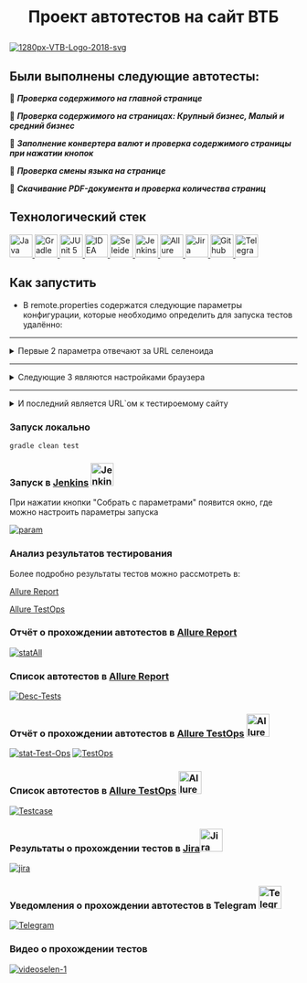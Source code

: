  # <p align= "center"> Проект автотестов на сайт ВТБ </p>
<a href="https://ibb.co/hFt7QPN"><img src="https://i.ibb.co/60fn93S/1280px-VTB-Logo-2018-svg.png" alt="1280px-VTB-Logo-2018-svg" border="0"></a>

## Были выполнены следующие автотесты:

🌸 ___Проверка содержимого на главной странице___

🌸 ___Проверка содержимого на страницах: Крупный бизнес, Малый и средний бизнес___

🌸 ___Заполнение конвертера валют и проверка содержимого страницы при нажатии кнопок___

🌸 ___Проверка смены языка на странице___ 

🌸 ___Скачивание PDF-документа и проверка количества страниц___

## Технологический стек

<a href="https://github.com/angry-qa/vkc-demo">
  <img src="https://starchenkov.pro/qa-guru/img/skills/Java.svg" width="40" height="40"  alt="Java"/>
  <img src="https://starchenkov.pro/qa-guru/img/skills/Gradle.svg" width="40" height="40"  alt="Gradle"/>
  <img src="https://starchenkov.pro/qa-guru/img/skills/JUnit5.svg" width="40" height="40"  alt="JUnit 5"/>
  <img src="https://starchenkov.pro/qa-guru/img/skills/Intelij_IDEA.svg" width="40" height="40"  alt="IDEA"/>
  <img src="https://starchenkov.pro/qa-guru/img/skills/Selenide.svg" width="40" height="40"  alt="Seleide"/>
  <img src="https://starchenkov.pro/qa-guru/img/skills/Jenkins.svg" width="40" height="40"  alt="Jenkins"/>
  <img src="https://starchenkov.pro/qa-guru/img/skills/Allure_EE.svg" width="40" height="40"  alt="Allure TestOps"/>
  <img src="https://starchenkov.pro/qa-guru/img/skills/Jira.svg" width="40" height="40"  alt="Jira"/>
  <img src="https://starchenkov.pro/qa-guru/img/skills/Github.svg" width="40" height="40"  alt="Github"/>
  <img src="https://starchenkov.pro/qa-guru/img/skills/Telegram.svg" width="40" height="40"  alt="Telegram"/>
</a>

## Как запустить

* В remote.properties содержатся следующие параметры конфигурации, которые необходимо определить для запуска тестов удалённо:
------- 
<details>
<summary>Первые 2 параметра отвечают за URL селеноида</summary>
   
- remoteBrowser= https://user1:1234@selenoid.autotests.cloud/wd/hub/
   
- videoStorage= https://selenoid.autotests.cloud/video/
</details>

-------

<details>
<summary>Следующие 3 являются настройками браузера</summary>
   
- browserSize ( по умолчанию 1280x1024)
   
- browserVersion = (по умолчанию 96.0)
   
- browserName = ( по умолчанию Chrome)
</details>

-------

<details>
<summary>И последний является URL`ом к тестироемому сайту  </summary>
   
- browserSize ( по умолчанию 1280x1024)
   
- browserVersion = (по умолчанию 96.0)
   
- browserName = ( по умолчанию Chrome)
</details>

### Запуск локально

```
gradle clean test
```
###  Запуск в [Jenkins](https://jenkins.autotests.cloud/job/009-AnnaBlin-Itog/) <img src="https://starchenkov.pro/qa-guru/img/skills/Jenkins.svg" width="40" height="40"  alt="Jenkins"/>

При нажатии кнопки "Собрать с параметрами" появится окно, где можно настроить параметры запуска

<a href="https://ibb.co/FW88CsW"><img src="https://i.ibb.co/YWffwDW/param.png" alt="param" border="0"></a>

### Анализ результатов тестирования

Более подробно результаты тестов можно рассмотреть в:

[Allure Report](#Отчёт-о-прохождении-автотестов-в-Allure-Report)

[Allure TestOps](#Отчёт-о-прохождении-автотестов-в-Allure-TestOps)

### Отчёт о прохождении автотестов в [Allure Report](https://jenkins.autotests.cloud/job/009-AnnaBlin-Itog/7/allure/)

<a href="https://ibb.co/ZccyDcG"><img src="https://i.ibb.co/1RRHWR7/StatAll.png" alt="statAll" border="0"></a>

### Список автотестов в [Allure Report](https://jenkins.autotests.cloud/job/009-AnnaBlin-Itog/7/allure/#suites/17f25cd99236779462cd74c955f7c813/276515797d3f6030/)

<a href="https://ibb.co/5RhKSpY"><img src="https://i.ibb.co/qrYJcq0/Desc-Tests.png" alt="Desc-Tests" border="0"></a>

### Отчёт о прохождении автотестов в [Allure TestOps](https://allure.autotests.cloud/launch/9847) <img src="https://starchenkov.pro/qa-guru/img/skills/Allure_EE.svg" width="40" height="40"  alt="Allure TestOps"/>

<a href="https://ibb.co/QPhJJpS"><img src="https://i.ibb.co/X76WWj0/stat-Test-Ops.png" alt="stat-Test-Ops" border="0"></a>
<a href="https://ibb.co/qD1FhbG"><img src="https://i.ibb.co/VLBpbXy/TestOps.png" alt="TestOps" border="0"></a>

### Список автотестов в [Allure TestOps](https://allure.autotests.cloud/launch/9847/tree?treeId=1792&from=WyIzMjIzIl0%3D) <img src="https://starchenkov.pro/qa-guru/img/skills/Allure_EE.svg" width="40" height="40"  alt="Allure TestOps"/>
<a href="https://ibb.co/dDnpKqr"><img src="https://i.ibb.co/M7q1N4s/Testcase.png" alt="Testcase" border="0"></a>

### Результаты о прохождении тестов в [Jira](https://jira.autotests.cloud/browse/HOMEWORK-331)<img src="https://starchenkov.pro/qa-guru/img/skills/Jira.svg" width="40" height="40"  alt="Jira"/>

<a href="https://ibb.co/c1w9W7g"><img src="https://i.ibb.co/t4z60Wm/jira.png" alt="jira" border="0"></a>

### Уведомления о прохождении автотестов в Telegram <img src="https://starchenkov.pro/qa-guru/img/skills/Telegram.svg" width="40" height="40"  alt="Telegram"/>

<a href="https://ibb.co/999N72N"><img src="https://i.ibb.co/wNNRfCR/Telegram.png" alt="Telegram" border="0"></a>

### Видео о прохождении тестов

<a href="https://ibb.co/hFm683d"><img src="https://i.ibb.co/fdxg0jN/videoselen-1.gif" alt="videoselen-1" border="0"></a>


